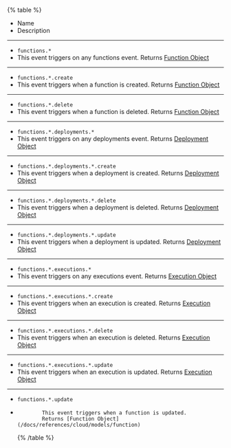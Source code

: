 {% table %}

-   Name
-   Description

---

-   `functions.*`
-   This event triggers on any functions event.
    Returns [Function Object](/docs/references/cloud/models/function)

---

-   `functions.*.create`
-   This event triggers when a function is created.
    Returns [Function Object](/docs/references/cloud/models/function)

---

-   `functions.*.delete`
-   This event triggers when a function is deleted.
    Returns [Function Object](/docs/references/cloud/models/function)

---

-   `functions.*.deployments.*`
-   This event triggers on any deployments event.
    Returns [Deployment Object](/docs/references/cloud/models/deployment)

---

-   `functions.*.deployments.*.create`
-   This event triggers when a deployment is created.
    Returns [Deployment Object](/docs/references/cloud/models/deployment)

---

-   `functions.*.deployments.*.delete`
-   This event triggers when a deployment is deleted.
    Returns [Deployment Object](/docs/references/cloud/models/deployment)

---

-   `functions.*.deployments.*.update`
-   This event triggers when a deployment is updated.
    Returns [Deployment Object](/docs/references/cloud/models/deployment)

---

-   `functions.*.executions.*`
-   This event triggers on any executions event.
    Returns [Execution Object](/docs/references/cloud/models/execution)

---

-   `functions.*.executions.*.create`
-   This event triggers when an execution is created.
    Returns [Execution Object](/docs/references/cloud/models/execution)

---

-   `functions.*.executions.*.delete`
-   This event triggers when an execution is deleted.
    Returns [Execution Object](/docs/references/cloud/models/execution)

---

-   `functions.*.executions.*.update`
-   This event triggers when an execution is updated.
    Returns [Execution Object](/docs/references/cloud/models/execution)

---

-   `functions.*.update`
-             This event triggers when a function is updated.
              Returns [Function Object](/docs/references/cloud/models/function)
    {% /table %}
